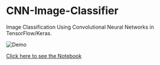 # CNN-Image-Classifier
Image Classification Using Convolutional Neural Networks in TensorFlow/Keras.

![Demo](https://github.com/saulventura/CNN-Image-Classifier/blob/main/demo.gif)

[Click here to see the Notebook](https://github.com/saulventura/CNN-Image-Classifier/blob/main/convolutional_neural_network.ipynb)
